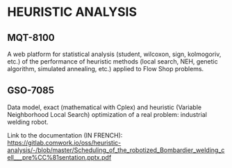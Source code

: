 # HEURISTIC ANALYSIS

## MQT-8100
A web platform for statistical analysis (student, wilcoxon, sign, kolmogoriv, etc.) of the performance of heuristic methods (local search, NEH, genetic algorithm, simulated annealing, etc.) applied to Flow Shop problems.

## GSO-7085
Data model, exact (mathematical with Cplex) and heuristic (Variable Neighborhood Local Search) optimization of a real problem: industrial welding robot.

Link to the documentation (IN FRENCH): https://gitlab.comwork.io/oss/heuristic-analysis/-/blob/master/Scheduling_of_the_robotized_Bombardier_welding_cell___pre%CC%81sentation.pptx.pdf
